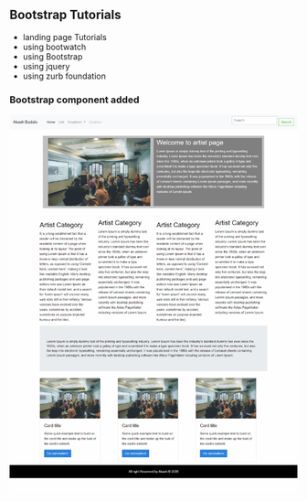 ## Bootstrap Tutorials

* landing page Tutorials
* using bootwatch
* using Bootstrap
* using jquery
* using zurb foundation

### Bootstrap component added


![bootstrap](https://raw.githubusercontent.com/akashbadole/bootstrap-bootwatch/master/bootstrap-class-ibharati.png)
